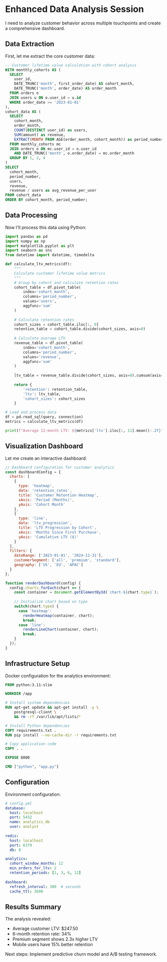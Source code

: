 # Enhanced Data Analysis Session

I need to analyze customer behavior across multiple touchpoints and create a comprehensive dashboard.

## Data Extraction

First, let me extract the core customer data:

```sql
-- Customer lifetime value calculation with cohort analysis
WITH monthly_cohorts AS (
  SELECT 
    user_id,
    DATE_TRUNC('month', first_order_date) AS cohort_month,
    DATE_TRUNC('month', order_date) AS order_month
  FROM orders o
  JOIN users u ON o.user_id = u.id
  WHERE order_date >= '2023-01-01'
),
cohort_data AS (
  SELECT 
    cohort_month,
    order_month,
    COUNT(DISTINCT user_id) as users,
    SUM(amount) as revenue,
    EXTRACT(MONTH FROM AGE(order_month, cohort_month)) as period_number
  FROM monthly_cohorts mc
  JOIN orders o ON mc.user_id = o.user_id 
    AND DATE_TRUNC('month', o.order_date) = mc.order_month
  GROUP BY 1, 2, 4
)
SELECT 
  cohort_month,
  period_number,
  users,
  revenue,
  revenue / users as avg_revenue_per_user
FROM cohort_data
ORDER BY cohort_month, period_number;
```

## Data Processing

Now I'll process this data using Python:

```python
import pandas as pd
import numpy as np
import matplotlib.pyplot as plt
import seaborn as sns
from datetime import datetime, timedelta

def calculate_ltv_metrics(df):
    """
    Calculate customer lifetime value metrics
    """
    # Group by cohort and calculate retention rates
    cohort_table = df.pivot_table(
        index='cohort_month',
        columns='period_number', 
        values='users',
        aggfunc='sum'
    )
    
    # Calculate retention rates
    cohort_sizes = cohort_table.iloc[:, 0]
    retention_table = cohort_table.divide(cohort_sizes, axis=0)
    
    # Calculate average LTV
    revenue_table = df.pivot_table(
        index='cohort_month',
        columns='period_number',
        values='revenue',
        aggfunc='sum'
    )
    
    ltv_table = revenue_table.divide(cohort_sizes, axis=0).cumsum(axis=1)
    
    return {
        'retention': retention_table,
        'ltv': ltv_table,
        'cohort_sizes': cohort_sizes
    }

# Load and process data
df = pd.read_sql(query, connection)
metrics = calculate_ltv_metrics(df)

print(f"Average 12-month LTV: ${metrics['ltv'].iloc[:, 11].mean():.2f}")
```

## Visualization Dashboard

Let me create an interactive dashboard:

```javascript
// Dashboard configuration for customer analytics
const dashboardConfig = {
  charts: [
    {
      type: 'heatmap',
      data: 'retention_rates',
      title: 'Customer Retention Heatmap',
      xAxis: 'Period (Months)',
      yAxis: 'Cohort Month'
    },
    {
      type: 'line',
      data: 'ltv_progression', 
      title: 'LTV Progression by Cohort',
      xAxis: 'Months Since First Purchase',
      yAxis: 'Cumulative LTV ($)'
    }
  ],
  filters: {
    dateRange: ['2023-01-01', '2024-12-31'],
    customerSegment: ['all', 'premium', 'standard'],
    geography: ['US', 'EU', 'APAC']
  }
};

function renderDashboard(config) {
  config.charts.forEach(chart => {
    const container = document.getElementById(`chart-${chart.type}`);
    
    // Initialize chart based on type
    switch(chart.type) {
      case 'heatmap':
        renderHeatmap(container, chart);
        break;
      case 'line':
        renderLineChart(container, chart);
        break;
    }
  });
}
```

## Infrastructure Setup

Docker configuration for the analytics environment:

```dockerfile
FROM python:3.11-slim

WORKDIR /app

# Install system dependencies
RUN apt-get update && apt-get install -y \
    postgresql-client \
    && rm -rf /var/lib/apt/lists/*

# Install Python dependencies
COPY requirements.txt .
RUN pip install --no-cache-dir -r requirements.txt

# Copy application code
COPY . .

EXPOSE 8000

CMD ["python", "app.py"]
```

## Configuration

Environment configuration:

```yaml
# config.yml
database:
  host: localhost
  port: 5432
  name: analytics_db
  user: analyst
  
redis:
  host: localhost
  port: 6379
  db: 0

analytics:
  cohort_window_months: 12
  min_orders_for_ltv: 2
  retention_periods: [1, 3, 6, 12]
  
dashboard:
  refresh_interval: 300  # seconds
  cache_ttl: 3600
```

## Results Summary

The analysis revealed:
- Average customer LTV: $247.50
- 6-month retention rate: 34%
- Premium segment shows 2.3x higher LTV
- Mobile users have 15% better retention

Next steps: Implement predictive churn model and A/B testing framework.
